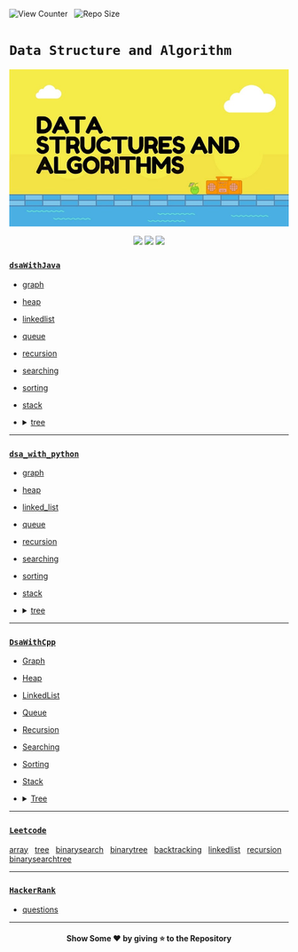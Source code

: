 ![View Counter](https://komarev.com/ghpvc/?username=Data-Structure-and-Algorithm&label=View%20Counter&color=red&style=flat) &nbsp; ![Repo Size](https://img.shields.io/github/repo-size/rajput-hemant/Data-Structure-and-Algorithm?color=blue)

# **`Data Structure and Algorithm`**

<p align="center">
  <img src="https://github.com/rajput-hemant/Data-Structure-and-Algorithm/blob/master/logo.jpg" width=700 />
</p>
<p align="center">
  <img src="https://camo.githubusercontent.com/a870803f30db1d15495072fa9e946a7fa6a6fc1a47fe12324aaf7509c410fc4a/68747470733a2f2f6564656e742e6769746875622e696f2f537570657254696e7949636f6e732f696d616765732f7376672f6a6176612e737667" width=40 />
  <img src="https://camo.githubusercontent.com/aa96ee3a3352c9c3c2161d3e95698d0885a277ab85d617fe77912627d37a3959/68747470733a2f2f6564656e742e6769746875622e696f2f537570657254696e7949636f6e732f696d616765732f7376672f707974686f6e2e737667" width=40 />
  <img src="https://camo.githubusercontent.com/1141fa873ae7371cd6b723fef0cd57ca14923123983844571416854b7f5e8fb6/68747470733a2f2f6564656e742e6769746875622e696f2f537570657254696e7949636f6e732f696d616765732f7376672f63706c7573706c75732e737667" width=40 />
</p>

### [`dsaWithJava`](https://github.com/rajput-hemant/Data-Structure-and-Algorithm/tree/master/dsaWithJava)

- [graph](https://github.com/rajput-hemant/Data-Structure-and-Algorithm/tree/master/dsaWithJava/graph)
- [heap](https://github.com/rajput-hemant/Data-Structure-and-Algorithm/tree/master/dsaWithJava/heap)
- [linkedlist](https://github.com/rajput-hemant/Data-Structure-and-Algorithm/tree/master/dsaWithJava/linkedlist)
- [queue](https://github.com/rajput-hemant/Data-Structure-and-Algorithm/tree/master/dsaWithJava/queue)
- [recursion](https://github.com/rajput-hemant/Data-Structure-and-Algorithm/tree/master/dsaWithJava/recursion)
- [searching](https://github.com/rajput-hemant/Data-Structure-and-Algorithm/tree/master/dsaWithJava/searching)
- [sorting](https://github.com/rajput-hemant/Data-Structure-and-Algorithm/tree/master/dsaWithJava/sorting)
- [stack](https://github.com/rajput-hemant/Data-Structure-and-Algorithm/tree/master/dsaWithJava/stack)
- <details>
    <summary><a href="https://github.com/rajput-hemant/Data-Structure-and-Algorithm/tree/master/dsaWithJava/tree">tree</a></summary>
    
    - [avltree](https://github.com/rajput-hemant/Data-Structure-and-Algorithm/tree/master/dsaWithJava/tree/avltree)
    - [binarysearchtree](https://github.com/rajput-hemant/Data-Structure-and-Algorithm/tree/master/dsaWithJava/tree/binarysearchtree)
    - [binarytree](https://github.com/rajput-hemant/Data-Structure-and-Algorithm/tree/master/dsaWithJava/tree/binarytree)

  </details>

---

### [`dsa_with_python`](https://github.com/rajput-hemant/Data-Structure-and-Algorithm/tree/master/dsa_with_python)

- [graph](https://github.com/rajput-hemant/Data-Structure-and-Algorithm/tree/master/dsa_with_python/graph)
- [heap](https://github.com/rajput-hemant/Data-Structure-and-Algorithm/tree/master/dsa_with_python/heap)
- [linked_list](https://github.com/rajput-hemant/Data-Structure-and-Algorithm/tree/master/dsa_with_python/linked_list)
- [queue](https://github.com/rajput-hemant/Data-Structure-and-Algorithm/tree/master/dsa_with_python/queue)
- [recursion](https://github.com/rajput-hemant/Data-Structure-and-Algorithm/tree/master/dsa_with_python/recursion)
- [searching](https://github.com/rajput-hemant/Data-Structure-and-Algorithm/tree/master/dsa_with_python/searching)
- [sorting](https://github.com/rajput-hemant/Data-Structure-and-Algorithm/tree/master/dsa_with_python/sorting)
- [stack](https://github.com/rajput-hemant/Data-Structure-and-Algorithm/tree/master/dsa_with_python/stack)
- <details>
    <summary><a href="https://github.com/rajput-hemant/Data-Structure-and-Algorithm/tree/master/dsa_with_python/tree">tree</a></summary>
    
    - [avl_tree](https://github.com/rajput-hemant/Data-Structure-and-Algorithm/tree/master/dsa_with_python/tree/avl_tree)
    - [binary_search_tree](https://github.com/rajput-hemant/Data-Structure-and-Algorithm/tree/master/dsa_with_python/tree/binary_search_tree)
    - [binary_tree](https://github.com/rajput-hemant/Data-Structure-and-Algorithm/tree/master/dsa_with_python/tree/binary_tree)

  </details>

---

### [`DsaWithCpp`](https://github.com/rajput-hemant/Data-Structure-and-Algorithm/tree/master/DsaWithCpp)

- [Graph](https://github.com/rajput-hemant/Data-Structure-and-Algorithm/tree/master/DsaWithCpp/Graph)
- [Heap](https://github.com/rajput-hemant/Data-Structure-and-Algorithm/tree/master/DsaWithCpp/Heap)
- [LinkedList](https://github.com/rajput-hemant/Data-Structure-and-Algorithm/tree/master/DsaWithCpp/LinkedList)
- [Queue](https://github.com/rajput-hemant/Data-Structure-and-Algorithm/tree/master/DsaWithCpp/Queue)
- [Recursion](https://github.com/rajput-hemant/Data-Structure-and-Algorithm/tree/master/DsaWithCpp/Recursion)
- [Searching](https://github.com/rajput-hemant/Data-Structure-and-Algorithm/tree/master/DsaWithCpp/Searching)
- [Sorting](https://github.com/rajput-hemant/Data-Structure-and-Algorithm/tree/master/DsaWithCpp/Sorting)
- [Stack](https://github.com/rajput-hemant/Data-Structure-and-Algorithm/tree/master/DsaWithCpp/Stack)
- <details>
    <summary><a href="https://github.com/rajput-hemant/Data-Structure-and-Algorithm/tree/master/DsaWithCpp/Tree">Tree</a></summary>
    
    - [AVLTree](https://github.com/rajput-hemant/Data-Structure-and-Algorithm/tree/master/DsaWithCpp/Tree/AVLTree)
    - [BinarySearchTree](https://github.com/rajput-hemant/Data-Structure-and-Algorithm/tree/master/DsaWithCpp/Tree/BinarySearchTree)
    - [BinaryTree](https://github.com/rajput-hemant/Data-Structure-and-Algorithm/tree/master/DsaWithCpp/Tree/BinaryTree)

  </details>

---

### [`Leetcode`](https://github.com/rajput-hemant/Data-Structure-and-Algorithm/tree/master/leetcode)
[array](https://github.com/rajput-hemant/Data-Structure-and-Algorithm/tree/master/leetcode/array) &nbsp; [tree](https://github.com/rajput-hemant/Data-Structure-and-Algorithm/tree/master/leetcode/tree) &nbsp; [binarysearch](https://github.com/rajput-hemant/Data-Structure-and-Algorithm/tree/master/leetcode/binarysearch) &nbsp; [binarytree](https://github.com/rajput-hemant/Data-Structure-and-Algorithm/tree/master/leetcode/tree/binarytree) &nbsp; [backtracking](https://github.com/rajput-hemant/Data-Structure-and-Algorithm/tree/master/leetcode/recursion) &nbsp; [linkedlist](https://github.com/rajput-hemant/Data-Structure-and-Algorithm/tree/master/leetcode/linkedlist) &nbsp; [recursion](https://github.com/rajput-hemant/Data-Structure-and-Algorithm/tree/master/leetcode/recursion) &nbsp; [binarysearchtree](https://github.com/rajput-hemant/Data-Structure-and-Algorithm/tree/master/leetcode/tree/binarysearchtree)

---

### [`HackerRank`](https://github.com/rajput-hemant/Data-Structure-and-Algorithm/tree/master/hackerrank)

- [questions](https://github.com/rajput-hemant/Data-Structure-and-Algorithm/tree/master/hackerrank/questions)

---

<h4 align= "center">Show Some ❤ by giving ⭐ to the Repository
